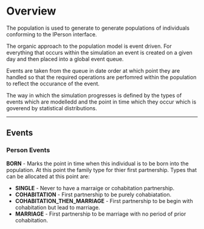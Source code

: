 # Overview

The population is used to generate to generate populations of individuals conforming to the IPerson interface.

The organic approach to the population model is event driven. For everything that occurs within the simulation an event is created on a given day and then placed into a global event queue.

Events are taken from the queue in date order at which point they are handled so that the required operations are perfomred within the population to reflect the occurance of the event.

The way in which the simulation progresses is defined by the types of events which are modelledd and the point in time which they occur which is goverend by statistical distributions.

---

## Events
### Person Events
__BORN__ - Marks the point in time when this individual is to be born into the population. At this point the family type for thier first partnership. Types that can be allocated at this point are:

* __SINGLE__ - Never to have a marraige or cohabitation partnership.
* __COHABITATION__ - First partnership to be purely cohabiatation.
* __COHABITATION_THEN_MARRIAGE__ - First partnership to be begin with cohabitation but lead to marriage.
* __MARRIAGE__ - First partnership to be marriage with no period of prior cohabitation.